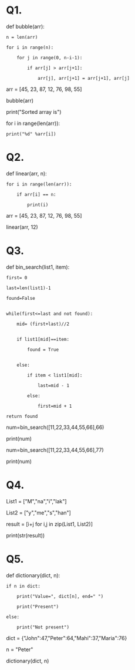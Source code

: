 # Q1.

def bubble(arr):

    n = len(arr)
    
    for i in range(n):
    
        for j in range(0, n-i-1):
        
            if arr[j] > arr[j+1]:
            
                arr[j], arr[j+1] = arr[j+1], arr[j]
                


arr = [45, 23, 87, 12, 76, 98, 55]

bubble(arr)

print("Sorted array is")

for i in range(len(arr)):

    print("%d" %arr[i])



# Q2.


def linear(arr, n):

    for i in range(len(arr)):
    
        if arr[i] == n:
        
            print(i)
            

arr = [45, 23, 87, 12, 76, 98, 55]

linear(arr, 12)



# Q3.


def bin_search(list1, item):

    first= 0
    
    last=len(list1)-1
    
    found=False
    

    while(first<=last and not found):
    
        mid= (first+last)//2
        

        if list1[mid]==item:
        
            found = True
            

        else:
        
            if item < list1[mid]:
            
                last=mid - 1
                
            else:
            
                first=mid + 1
                
    return found
    

num=bin_search([11,22,33,44,55,66],66)

print(num)


num=bin_search([11,22,33,44,55,66],77)

print(num)

            
# Q4.


List1 = ["M","na","i","lak"]

List2 = ["y","me","s","han"]

result = [i+j for i,j in zip(List1, List2)]

print(str(result))



# Q5.

def dictionary(dict, n):

    if n in dict:
    
        print("Value=", dict[n], end=" ")
        
        print("Present")
        
    else:
    
        print("Not present")
        


dict = {"John":47,"Peter":64,"Mahi":37,"Maria":76}

n = "Peter"

dictionary(dict, n)



    

